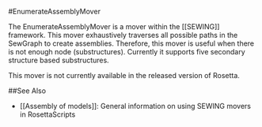 #EnumerateAssemblyMover

The EnumerateAssemblyMover is a mover within the [[SEWING]] framework. This mover exhaustively traverses all possible paths in the SewGraph to create assemblies. Therefore, this mover is useful when there is not enough node (substructures). Currently it supports five secondary structure based substructures.

This mover is not currently available in the released version of Rosetta.


##See Also
* [[Assembly of models]]: General information on using SEWING movers in RosettaScripts